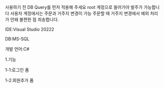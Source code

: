 사용하기 전 DB Query를 먼저 적용해 주세요
root 계정으로 들어가야 발주가 가능합니다
사용자 계정에서는 주문과 거주지 변경이 가능
주문할 때 거주지 변경에서 예외 처리가 안돼 불편한 점 죄송합니다.


IDE:Visual Studio 20222

DB:MS-SQL

개발 언어:C#


1.기능

1-1:로그인 폼

1-2:회원추가 폼
